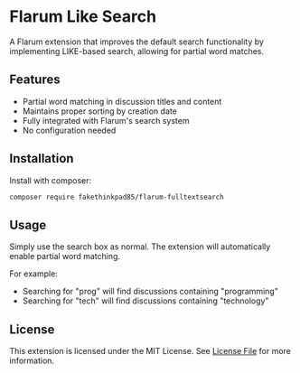 # Flarum Like Search

A Flarum extension that improves the default search functionality by implementing LIKE-based search, allowing for partial word matches.

## Features

- Partial word matching in discussion titles and content
- Maintains proper sorting by creation date
- Fully integrated with Flarum's search system
- No configuration needed

## Installation

Install with composer:

```bash
composer require fakethinkpad85/flarum-fulltextsearch
```

## Usage

Simply use the search box as normal. The extension will automatically enable partial word matching.

For example:
- Searching for "prog" will find discussions containing "programming"
- Searching for "tech" will find discussions containing "technology"

## License

This extension is licensed under the MIT License. See [License File](LICENSE) for more information.
